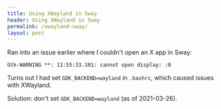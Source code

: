 ```yaml
---
title: Using XWayland in Sway
header: Using XWayland in Sway
permalink: /xwayland-sway/
layout: post
---
```


Ran into an issue earlier where I couldn't open an X app in Sway:

```
Gtk-WARNING **: 11:55:33.101: cannot open display: :0
```

Turns out I had set `GDK_BACKEND=wayland` in `.bashrc`, which caused issues with XWayland.

Solution: don't set `GDK_BACKEND=wayland` (as of 2021-03-26).
